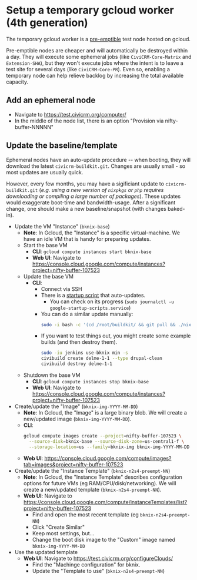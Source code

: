 # Setup a temporary gcloud worker (4th generation)

The temporary gcloud worker is a [pre-emptible](https://cloud.google.com/preemptible-vms/) test node hosted on gcloud.

Pre-emptible nodes are cheaper and will automatically be destroyed within a
day.  They will execute some ephemeral jobs (like `CiviCRM-Core-Matrix`
and `Extension-SHA`), but they won't execute jobs where the intent is
to leave a test site for several days (like `CiviCRM-Core-PR`). Even so,
enabling a temporary node can help relieve backlog by increasing the
total available capacity.

## Add an ephemeral node

* Navigate to https://test.civicrm.org/computer/
* In the middle of the node list, there is an option "Provision via nifty-buffer-NNNNN"

## Update the baseline/template

Ephemeral nodes have an auto-update procedure -- when booting, they will download the latest `civicrm-buildkit.git`.  Changes are usually
small - so most updates are usually quick.

However, every few months, you may have a sigificiant update to `civicrm-buildkit.git` (_e.g.  using a new version of `nixpkgs` or `php`
requires downloading or compiling a large number of packages_).  These updates would exaggerate boot-time and bandwidth-usage.  After a
significant change, one should make a new baseline/snapshot (with changes baked-in).

* Update the VM "Instance" (`bknix-base`)
    * __Note__: In Gcloud, the "Instance" is a specific virtual-machine. We have an idle VM that is handy for preparing updates.
    * Start the base VM
        * __CLI__: `gcloud compute instances start bknix-base`
        * __Web UI__: Navigate to https://console.cloud.google.com/compute/instances?project=nifty-buffer-107523
    * Update the base VM
        * __CLI__:
            * Connect via SSH
            * There is a [startup script](https://cloud.google.com/compute/docs/instances/startup-scripts/linux) that auto-updates.
                * You can check on its progress (`sudo journalctl -u google-startup-scripts.service`)
            * You can do a similar update manually:
                ```bash
                sudo -i bash -c '(cd /root/buildkit/ && git pull && ./nix/bin/reset-ci.sh gcloud)'
                ```
            * If you want to test things out, you might create some example builds (and then destroy them).
                ```bash
                sudo -iu jenkins use-bknix min -s
                civibuild create delme-1-1 --type drupal-clean
                civibuild destroy delme-1-1
                ```
    * Shutdown the base VM
        * __CLI__: `gcloud compute instances stop bknix-base`
        * __Web UI__: Navigate to https://console.cloud.google.com/compute/instances?project=nifty-buffer-107523
* Create/update the "Image" (`bknix-img-YYYY-MM-DD`)
    * __Note__: In Gcloud, the "Image" is a large binary blob. We will create a new/updated image (`bknix-img-YYYY-MM-DD`).
    * __CLI__:
        ```bash
        gcloud compute images create --project=nifty-buffer-107523 \
          --source-disk=bknix-base --source-disk-zone=us-central1-f \
          --storage-location=us --family=bknix-img bknix-img-YYYY-MM-DD
        ```
    * __Web UI__: https://console.cloud.google.com/compute/images?tab=images&project=nifty-buffer-107523
* Create/update the "Instance Template" (`bknix-n2s4-preempt-NN`)
    * __Note__: In Gcloud, the "Instance Template" describes configuration options for future VMs (eg RAM/CPU/disk/networking). We will create a new/updated template (`bknix-n2s4-preempt-NN`).
    * __Web UI__: Navigate to https://console.cloud.google.com/compute/instanceTemplates/list?project=nifty-buffer-107523
        * Find and open the most recent template (eg `bknix-n2s4-preempt-NN`)
        * Click "Create Similar"
        * Keep most settings, but...
        * Change the boot disk image to the "Custom" image named `bknix-img-YYYY-MM-DD`
* Use the updated template
    * __Web UI__: Navigate to https://test.civicrm.org/configureClouds/
       * Find the "Machinge configuration" for bknix.
       * Update the "Template to use" (`bknix-n2s4-preempt-NN`)

